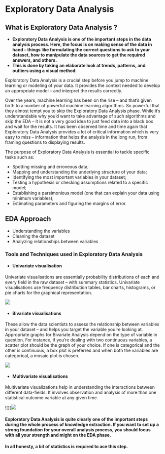 # Exploratory Data Analysis 

## What is Exploratory Data Analysis ?

- **Exploratory Data Analysis is one of the important steps in the data analysis process. Here, the focus is on making sense of the data in hand – things like formulating the correct questions to ask to your dataset, how to manipulate the data sources to get the required answers, and others.** 
- **This is done by taking an elaborate look at trends, patterns, and outliers using a visual method**.


Exploratory Data Analysis is a crucial step before you jump to machine learning or modeling of your data. 
It provides the context needed to develop an appropriate model – and interpret the results correctly.


Over the years, machine learning has been on the rise – and that’s given birth to a number of powerful machine learning algorithms. 
So powerful that they almost tempt you to skip the Exploratory Data Analysis phase. 
While it’s understandable why you’d want to take advantage of such algorithms and skip the EDA – It is not a very good idea to just feed data into a black box and wait for the results. 
It has been observed time and time again that Exploratory Data Analysis provides a lot of critical information which is very easy to miss – information that helps the analysis in the long run, from framing questions to displaying results.


The purpose of Exploratory Data Analysis is essential to tackle specific tasks such as:

- Spotting missing and erroneous data;
- Mapping and understanding the underlying structure of your data;
- Identifying the most important variables in your dataset;
- Testing a hypothesis or checking assumptions related to a specific model;
- Establishing a parsimonious model (one that can explain your data using minimum variables);
- Estimating parameters and figuring the margins of error.



## EDA Approach
- Understanding the variables
- Cleaning the dataset
- Analyzing relationships between variables



### Tools and Techniques used in Exploratory Data Analysis
- #### Univariate visualisation
Univariate visualisations are essentially probability distributions of each and every field in the raw dataset – with summary statistics. 
Univariate visualisations use frequency distribution tables, bar charts, histograms, or pie charts for the graphical representation.

![](https://www.google.com/imgres?imgurl=https%3A%2F%2Fupload.wikimedia.org%2Fwikipedia%2Fcommons%2Fthumb%2Fc%2Fc3%2FHistogram_of_arrivals_per_minute.svg%2F1200px-Histogram_of_arrivals_per_minute.svg.png&imgrefurl=https%3A%2F%2Fen.wikipedia.org%2Fwiki%2FHistogram&tbnid=J53I5HOlNtOrDM&vet=12ahUKEwjxvMyco_3pAhU043MBHSiXBX0QMygAegUIARDMAQ..i&docid=JtUVXvZK-Og8KM&w=1200&h=1016&q=histogram&ved=2ahUKEwjxvMyco_3pAhU043MBHSiXBX0QMygAegUIARDMAQ)


- #### Bivariate visualisations
These allow the data scientists to assess the relationship between variables in your dataset – and helps you target the variable you’re looking at. Appropriate graphs for Bivariate Analysis depend on the type of variable in question. For instance, if you’re dealing with two continuous variables, a scatter plot should be the graph of your choice. 
If one is categorical and the other is continuous, a box plot is preferred and when both the variables are categorical, a mosaic plot is chosen.

![](https://www.google.com/imgres?imgurl=https%3A%2F%2Fupload.wikimedia.org%2Fwikipedia%2Fcommons%2Fthumb%2F0%2F0f%2FOldfaithful3.png%2F240px-Oldfaithful3.png&imgrefurl=https%3A%2F%2Fen.wikipedia.org%2Fwiki%2FBivariate_analysis&tbnid=VOsMTFFNPAQ07M&vet=12ahUKEwi8gaTIo_3pAhXLDLcAHe6eB9kQMygAegUIARCnAQ..i&docid=vr0dMHcxEEfF-M&w=240&h=239&q=Bivariate%20visualisations%20wiki&ved=2ahUKEwi8gaTIo_3pAhXLDLcAHe6eB9kQMygAegUIARCnAQ)

- #### Multivariate visualisations

Multivariate visualizations help in understanding the interactions between different data-fields. 
It involves observation and analysis of more than one statistical outcome variable at any given time.

![](![](https://www.google.com/imgres?imgurl=https%3A%2F%2Fupload.wikimedia.org%2Fwikipedia%2Fcommons%2Fthumb%2Fc%2Fc3%2FHistogram_of_arrivals_per_minute.svg%2F1200px-Histogram_of_arrivals_per_minute.svg.png&imgrefurl=https%3A%2F%2Fen.wikipedia.org%2Fwiki%2FHistogram&tbnid=J53I5HOlNtOrDM&vet=12ahUKEwjxvMyco_3pAhU043MBHSiXBX0QMygAegUIARDMAQ..i&docid=JtUVXvZK-Og8KM&w=1200&h=1016&q=histogram&ved=2ahUKEwjxvMyco_3pAhU043MBHSiXBX0QMygAegUIARDMAQ)


#### Exploratory Data Analysis is quite clearly one of the important steps during the whole process of knowledge extraction. If you want to set up a strong foundation for your overall analysis process, you should focus with all your strength and might on the EDA phase. 
#### In all honesty, a bit of statistics is required to ace this step.







